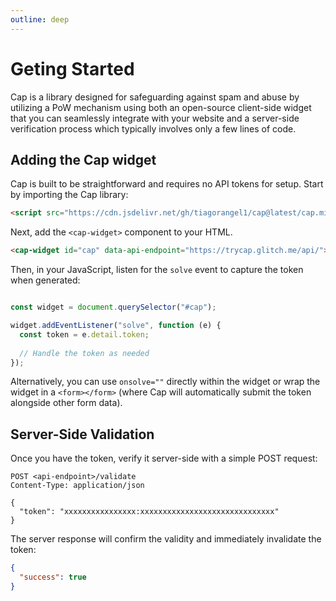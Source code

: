 ```yaml
---
outline: deep
---
```


# Geting Started
Cap is a library designed for safeguarding against spam and abuse by utilizing a PoW mechanism using both an open-source client-side widget that you can seamlessly integrate with your website and a server-side verification process which typically involves only a few lines of code.

## Adding the Cap widget

Cap is built to be straightforward and requires no API tokens for setup. Start by importing the Cap library:

```html
<script src="https://cdn.jsdelivr.net/gh/tiagorangel1/cap@latest/cap.min.js"></script>
```

Next, add the `<cap-widget>` component to your HTML.

```html
<cap-widget id="cap" data-api-endpoint="https://trycap.glitch.me/api/"></cap-widget>
```

Then, in your JavaScript, listen for the `solve` event to capture the token when generated:

```js

const widget = document.querySelector("#cap");

widget.addEventListener("solve", function (e) { 
  const token = e.detail.token;
  
  // Handle the token as needed
});
```

Alternatively, you can use `onsolve=""` directly within the widget or wrap the widget in a `<form></form>` (where Cap will automatically submit the token alongside other form data).


## Server-Side Validation

Once you have the token, verify it server-side with a simple POST request:

```http
POST <api-endpoint>/validate
Content-Type: application/json

{
  "token": "xxxxxxxxxxxxxxxx:xxxxxxxxxxxxxxxxxxxxxxxxxxxxxx"
}
```

The server response will confirm the validity and immediately invalidate the token:

```json
{
  "success": true
}
```